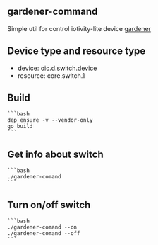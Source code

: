 ## gardener-command

Simple util for control iotivity-lite device [gardener](https://github.com/rafajpet/gardener)

## Device type and resource type

 - device: oic.d.switch.device
 - resource: core.switch.1

## Build
    
    ```bash
    dep ensure -v --vendor-only
    go build
    ```
    
## Get info about switch
    
    ```bash
    ./gardener-comand 
    ```
    
## Turn on/off switch

    ```bash
    ./gardener-comand --on
    ./gardener-comand --off
    ```
    
